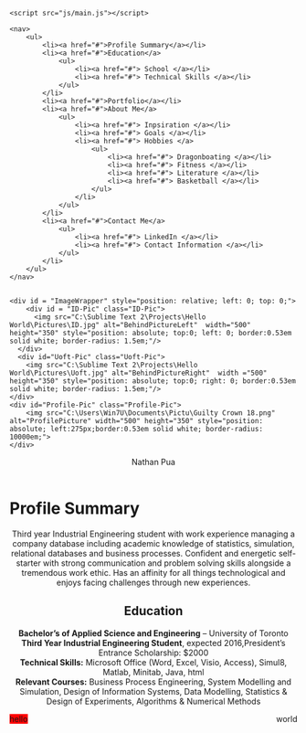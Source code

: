 <!doctype html>
<html>
<head>
    <meta charset="utf-8">
    <meta name="description" content="">
    <meta name="viewport" content="width=device-width, initial-scale=1">
    <title>My Website</title>
    <link rel="stylesheet" href="stylesheet.css">
    <link rel="author" href="humans.txt">
</head>
<body>

    <script src="js/main.js"></script>
</body>

<div id="MegaWrapper">

<!--     <div id="Wrapper1" class="TableFade">
        <div id = "TableContents1">
            <a href="#ProfileSummary" class="fill-div">Profile Summary</a>
        </div>

        <div id = "TableContents2">
            <a href="#Education" class="fill-div">Education</a>
        </div>

        <div id = "TableContents3">
            <a href="C:\Sublime Text 2\Projects\Hello World\Portfolio" class="fill-div">Portfolio</a>
        </div>
    </div> -->

    <nav>
        <ul>
            <li><a href="#">Profile Summary</a></li>
            <li><a href="#">Education</a>
                <ul>
                    <li><a href="#"> School </a></li>
                    <li><a href="#"> Technical Skills </a></li>
                </ul>
            </li>
            <li><a href="#">Portfolio</a></li>
            <li><a href="#">About Me</a>
                <ul>
                    <li><a href="#"> Inpsiration </a></li>
                    <li><a href="#"> Goals </a></li>
                    <li><a href="#"> Hobbies </a>
                        <ul>
                            <li><a href="#"> Dragonboating </a></li>
                            <li><a href="#"> Fitness </a></li>
                            <li><a href="#"> Literature </a></li>
                            <li><a href="#"> Basketball </a></li>
                        </ul>
                    </li>
                </ul>
            </li>
            <li><a href="#">Contact Me</a>
                <ul>
                    <li><a href="#"> LinkedIn </a></li>
                    <li><a href="#"> Contact Information </a></li>
                </ul>
            </li>
        </ul>
    </nav>


    <div id = "ImageWrapper" style="position: relative; left: 0; top: 0;">
        <div id = "ID-Pic" class="ID-Pic">
          <img src="C:\Sublime Text 2\Projects\Hello World\Pictures\ID.jpg" alt="BehindPictureLeft"  width="500" height="350" style="position: absolute; top:0; left: 0; border:0.53em solid white; border-radius: 1.5em;"/>
      </div>
      <div id="Uoft-Pic" class="Uoft-Pic">
        <img src="C:\Sublime Text 2\Projects\Hello World\Pictures\Uoft.jpg" alt="BehindPictureRight"  width ="500" height="350" style="position: absolute; top:0; right: 0; border:0.53em solid white; border-radius: 1.5em;"/>
    </div>
    <div id="Profile-Pic" class="Profile-Pic">
        <img src="C:\Users\Win7U\Documents\Pictu\Guilty Crown 18.png" alt="ProfilePicture" width="500" height="350" style="position: absolute; left:275px;border:0.53em solid white; border-radius: 10000em;">
    </div>
</div>

<div id="Name">
    <header><center>    
        Nathan Pua
    </center></header>
</div>

<div>
    <h1><a name = "ProfileSummary">Profile Summary</a></h1>
    <p><center>
    	Third year Industrial Engineering student with work experience managing a company database including academic knowledge of statistics, simulation, relational databases and business processes. Confident and energetic self-starter with strong communication and problem solving skills alongside a tremendous work ethic. Has an affinity for all things technological and enjoys facing challenges through new experiences.
    </center></p>
</div>

<div> 
	<center>
     <section>
      <a name = "Education"><h2> Education </h2></a>
      <p>
       <b>Bachelor’s of Applied Science and Engineering</b> – University of Toronto 
       <br>
       <b>Third Year Industrial Engineering Student</b>, expected 2016,President’s Entrance Scholarship: $2000
       <br>
       <b>Technical Skills:</b> Microsoft Office (Word, Excel, Visio, Access), Simul8, Matlab, Minitab, Java, html 	
       <br>
       <b>Relevant Courses:</b> Business Process Engineering, System Modelling and Simulation, Design of Information Systems, Data Modelling, Statistics & Design of Experiments, Algorithms & Numerical Methods
   </p>
</section>
</center>
</div>



<div style="float:left; background-color:red; overflow:hidden height:500px;">hello</div>
<div style="float:right">world</div>
</div>
</html>
